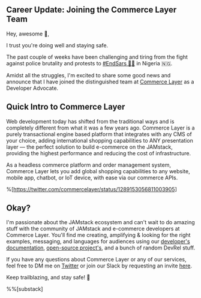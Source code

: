 ## Career Update: Joining the Commerce Layer Team

Hey, awesome 👋,

I trust you're doing well and staying safe.

The past couple of weeks have been challenging and tiring from the fight against police brutality and protests to [#EndSars ✊🏾](https://en.wikipedia.org/wiki/End_SARS) in Nigeria 🇳🇬. 

Amidst all the struggles, I'm excited to share some good news and announce that I have joined the distinguished team at [Commerce Layer](https://commercelayer.io) as a Developer Advocate.

## Quick Intro to Commerce Layer

Web development today has shifted from the traditional ways and is completely different from what it was a few years ago. Commerce Layer is a purely transactional engine based platform that integrates with any CMS of your choice, adding international shopping capabilities to ANY presentation layer — the perfect solution to build e-commerce on the JAMstack, providing the highest performance and reducing the cost of infrastructure.

As a headless commerce platform and order management system, Commerce Layer lets you add global shopping capabilities to any website, mobile app, chatbot, or IoT device, with ease via our commerce APIs.

%[https://twitter.com/commercelayer/status/1289153056811003905]

## Okay?

I'm passionate about the JAMstack ecosystem and can't wait to do amazing stuff with the community of JAMstack and e-commerce developers at Commerce Layer. You'll find me creating, amplifying & looking for the right examples, messaging, and languages for audiences using our [developer's documentation](https://commercelayer.io/developers), [open-source project's](https://github.com/commercelayer), and a bunch of random DevRel stuff.

If you have any questions about Commerce Layer or any of our services, feel free to DM me on [Twitter](https://twitter.com/iambolajiayo) or join our Slack by requesting an invite [here](https://commercelayer.io/developers).

Keep trailblazing, and stay safe! 💙

%%[substack]